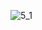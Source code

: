 ![5_1](https://user-images.githubusercontent.com/55047686/64956588-f6115a00-d8c5-11e9-8e34-a608dcb240c6.jpg)
